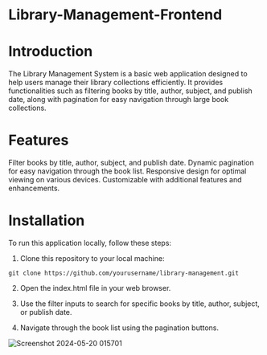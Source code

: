 # Library-Management-Frontend

# Introduction
The Library Management System is a basic web application designed to help users manage their library collections efficiently. It provides functionalities such as filtering books by title, author, subject, and publish date, along with pagination for easy navigation through large book collections.

# Features
Filter books by title, author, subject, and publish date.
Dynamic pagination for easy navigation through the book list.
Responsive design for optimal viewing on various devices.
Customizable with additional features and enhancements.

# Installation
To run this application locally, follow these steps:

1. Clone this repository to your local machine:
```
git clone https://github.com/yourusername/library-management.git
```
2. Open the index.html file in your web browser.

3. Use the filter inputs to search for specific books by title, author, subject, or publish date.
4. Navigate through the book list using the pagination buttons.
  
![Screenshot 2024-05-20 015701](https://github.com/Sanjay-shankar-ai/Library-Management-Frontend/assets/94231938/ef6e4946-0c7b-4e33-a8d7-51218327e693)
